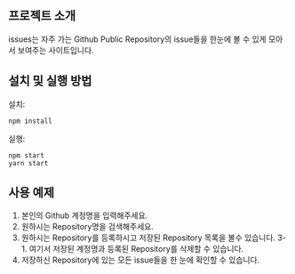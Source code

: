 ## 프로젝트 소개

issues는 자주 가는 Github Public Repository의 issue들을 한눈에 볼 수 있게 모아서 보여주는 사이트입니다.

## 설치 및 실행 방법

설치:

```
npm install
```

실행:

```
npm start
yarn start
```

## 사용 예제

1. 본인의 Github 계정명을 입력해주세요.
2. 원하시는 Repository명을 검색해주세요.
3. 원하시는 Repository를 등록하시고 저장된 Repository 목록을 볼수 있습니다.
   3-1. 여기서 저장된 계정명과 등록된 Repository를 삭제할 수 있습니다.
4. 저장하신 Repository에 있는 모든 issue들을 한 눈에 확인할 수 있습니다.

